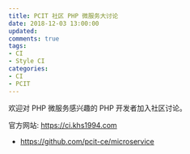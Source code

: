```yaml
---
title: PCIT 社区 PHP 微服务大讨论
date: 2018-12-03 13:00:00
updated:
comments: true
tags:
- CI
- Style CI
categories:
- CI
- PCIT
---
```


欢迎对 PHP 微服务感兴趣的 PHP 开发者加入社区讨论。

<!--more-->

官方网站: https://ci.khs1994.com

* https://github.com/pcit-ce/microservice
